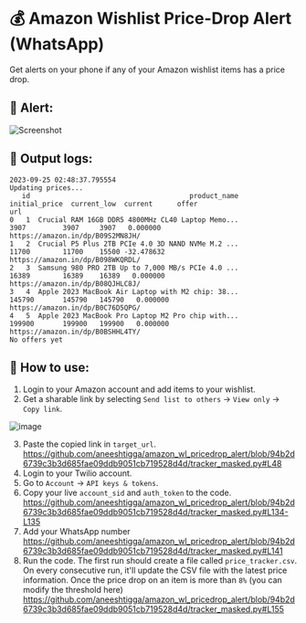 # :moneybag: Amazon Wishlist Price-Drop Alert (WhatsApp)
Get alerts on your phone if any of your Amazon wishlist items has a price drop.

## :rotating_light: Alert:
![Screenshot](https://github.com/user-attachments/assets/ec96af50-9e08-44dd-8919-13da11bdb70e)



## :ledger: Output logs:
```
2023-09-25 02:48:37.795554
Updating prices...
   id                                       product_name  initial_price  current_low  current      offer                               url
0   1  Crucial RAM 16GB DDR5 4800MHz CL40 Laptop Memo...           3907         3907     3907   0.000000  https://amazon.in/dp/B09S2MN8JH/
1   2  Crucial P5 Plus 2TB PCIe 4.0 3D NAND NVMe M.2 ...          11700        11700    15500 -32.478632  https://amazon.in/dp/B098WKQRDL/
2   3  Samsung 980 PRO 2TB Up to 7,000 MB/s PCIe 4.0 ...          16389        16389    16389   0.000000  https://amazon.in/dp/B08QJHLC8J/
3   4  Apple 2023 MacBook Air Laptop with M2 chip: 38...         145790       145790   145790   0.000000  https://amazon.in/dp/B0C76D5QPG/
4   5  Apple 2023 MacBook Pro Laptop M2 Pro chip with...         199900       199900   199900   0.000000  https://amazon.in/dp/B0BSHHL4TY/
No offers yet
```

## :information_desk_person: How to use:
1. Login to your Amazon account and add items to your wishlist.
2. Get a sharable link by selecting `Send list to others` -> `View only` -> `Copy link`.

![image](https://github.com/aneeshtigga/amazon_wl_pricedrop_alert/assets/14201091/4c1858dc-2230-47c6-a165-b22e07c7856e)

3. Paste the copied link in `target_url`.
https://github.com/aneeshtigga/amazon_wl_pricedrop_alert/blob/94b2d6739c3b3d685fae09ddb9051cb719528d4d/tracker_masked.py#L48
4. Login to your Twilio account.
5. Go to `Account` -> `API keys & tokens`.
6. Copy your live `account_sid` and `auth_token` to the code.
https://github.com/aneeshtigga/amazon_wl_pricedrop_alert/blob/94b2d6739c3b3d685fae09ddb9051cb719528d4d/tracker_masked.py#L134-L135
7. Add your WhatsApp number
https://github.com/aneeshtigga/amazon_wl_pricedrop_alert/blob/94b2d6739c3b3d685fae09ddb9051cb719528d4d/tracker_masked.py#L141
8. Run the code. The first run should create a file called `price_tracker.csv`. On every consecutive run, it'll update the CSV file with the latest price information. Once the price drop on an item is more than `8%` (you can modify the threshold here)
https://github.com/aneeshtigga/amazon_wl_pricedrop_alert/blob/94b2d6739c3b3d685fae09ddb9051cb719528d4d/tracker_masked.py#L155


